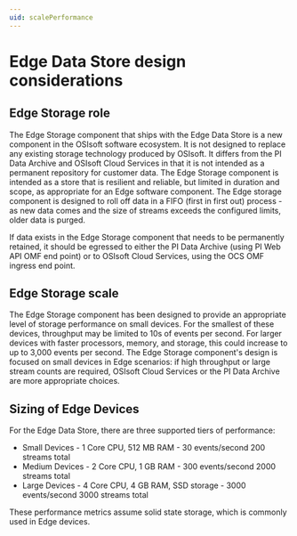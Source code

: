 ```yaml
---
uid: scalePerformance
---
```


# Edge Data Store design considerations

## Edge Storage role

The Edge Storage component that ships with the Edge Data Store is a new component in the OSIsoft software ecosystem. It is not designed to replace any existing storage technology produced by OSIsoft. It differs from the PI Data Archive and OSIsoft Cloud Services in that it is not intended as a permanent repository for customer data. The Edge Storage component is intended as a store that is resilient and reliable, but limited in duration and scope, as appropriate for an Edge software component. The Edge storage component is designed to roll off data in a FIFO (first in first out) process - as new data comes and the size of streams exceeds the configured limits, older data is purged.

If data exists in the Edge Storage component that needs to be permanently retained, it should be egressed to either the PI Data Archive (using PI Web API OMF end point) or to OSIsoft Cloud Services, using the OCS OMF ingress end point.

## Edge Storage scale

The Edge Storage component has been designed to provide an appropriate level of storage performance on small devices. For the smallest of these devices, throughput may be limited to 10s of events per second. For larger devices with faster processors, memory, and storage, this could increase to up to 3,000 events per second. The Edge Storage component's design is focused on small devices in Edge scenarios: if high throughput or large stream counts are required, OSIsoft Cloud Services or the PI Data Archive are more appropriate choices.

## Sizing of Edge Devices

For the Edge Data Store, there are three supported tiers of performance:

* Small Devices - 1 Core CPU, 512 MB RAM - 30 events/second 200 streams total
* Medium Devices - 2 Core CPU, 1 GB RAM - 300 events/second 2000 streams total
* Large Devices - 4 Core CPU, 4 GB RAM, SSD storage - 3000 events/second 3000 streams total

These performance metrics assume solid state storage, which is commonly used in Edge devices.
